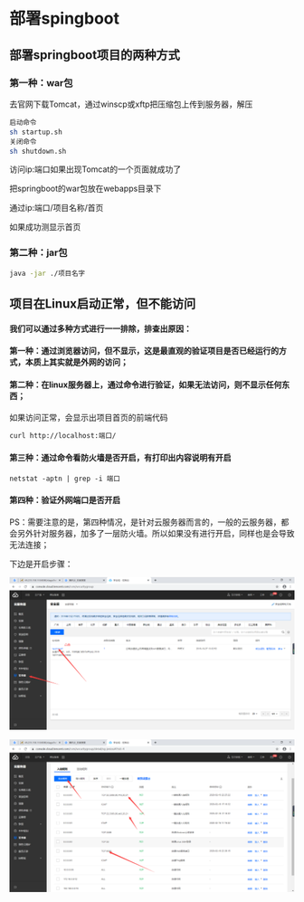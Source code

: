 # 部署spingboot

## 部署springboot项目的两种方式

### 第一种：war包

去官网下载Tomcat，通过winscp或xftp把压缩包上传到服务器，解压

~~~bash
启动命令 
sh startup.sh
关闭命令
sh shutdown.sh
~~~

访问ip:端口如果出现Tomcat的一个页面就成功了

把springboot的war包放在webapps目录下

通过ip:端口/项目名称/首页

如果成功测显示首页

### 第二种：jar包

~~~bash
java -jar ./项目名字
~~~

## 项目在Linux启动正常，但不能访问

#### 我们可以通过多种方式进行一一排除，排查出原因：

#### 第一种：通过浏览器访问，但不显示，这是最直观的验证项目是否已经运行的方式，本质上其实就是外网的访问；

#### 第二种：在linux服务器上，通过命令进行验证，如果无法访问，则不显示任何东西；

如果访问正常，会显示出项目首页的前端代码

~~~bash
curl http://localhost:端口/
~~~



#### 第三种：通过命令看防火墙是否开启，有打印出内容说明有开启

~~~ba
netstat -aptn | grep -i 端口
~~~



#### 第四种：验证外网端口是否开启

PS：需要注意的是，第四种情况，是针对云服务器而言的，一般的云服务器，都会另外针对服务器，加多了一层防火墙。所以如果没有进行开启，同样也是会导致无法连接；

下边是开启步骤：

![image-20200216222953874](./部署springboot.assets/image-20200216222953874.png)

![image-20200216223050452](./部署springboot.assets/image-20200216223050452.png)
